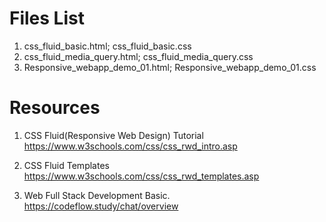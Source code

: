 # Files List
1. css_fluid_basic.html; css_fluid_basic.css
2. css_fluid_media_query.html; css_fluid_media_query.css
3. Responsive_webapp_demo_01.html; Responsive_webapp_demo_01.css
   
# Resources
1. CSS Fluid(Responsive Web Design) Tutorial 
   https://www.w3schools.com/css/css_rwd_intro.asp
   
2. CSS Fluid Templates
   https://www.w3schools.com/css/css_rwd_templates.asp
   
3. Web Full Stack Development Basic.
   https://codeflow.study/chat/overview
   

